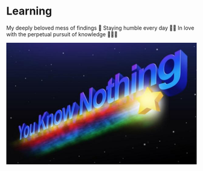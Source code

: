 # Learning
My deeply beloved mess of findings 📖
Staying humble every day 🙏🏻
In love with the perpetual pursuit of knowledge 👩🏼‍🚀

<img src="https://github.com/gringogidget/Learning/blob/master/you%20know%20nothing.png?raw=true">
